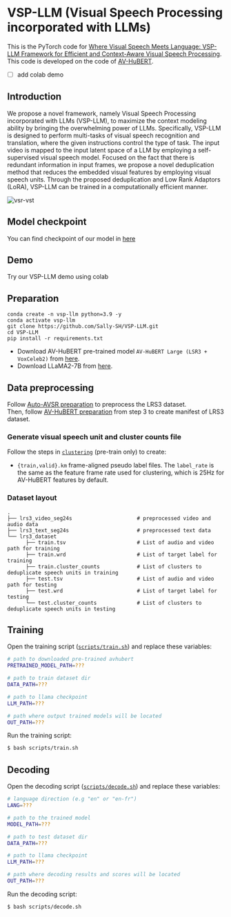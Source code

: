 # VSP-LLM (Visual Speech Processing incorporated with LLMs)
This is the PyTorch code for [Where Visual Speech Meets Language: VSP-LLM Framework for Efficient and Context-Aware Visual Speech Processing](https://arxiv.org/abs/2402.15151). This code is developed on the code of [AV-HuBERT](https://github.com/facebookresearch/av_hubert).
 - [ ] add colab demo

## Introduction
We propose a novel framework, namely Visual Speech Processing incorporated with LLMs (VSP-LLM), to maximize the context modeling ability by bringing the overwhelming power of LLMs. Specifically, VSP-LLM is designed to perform multi-tasks of visual speech recognition and translation, where the given instructions control the type of task. The input video is mapped to the input latent space of a LLM by employing a self-supervised visual speech model. Focused on the fact that there is redundant information in input frames, we propose a novel deduplication method that reduces the embedded visual features by employing visual speech units. Through the proposed deduplication and Low Rank Adaptors (LoRA), VSP-LLM can be trained in a computationally efficient manner. 

![vsr-vst](docs/demo.gif)

## Model checkpoint

You can find checkpoint of our model in [here](https://drive.google.com/file/d/1fQarnmP5MEMzYCodphisr4QuViqVwuI5/view?usp=sharing)

## Demo
Try our VSP-LLM demo using colab 

## Preparation
```
conda create -n vsp-llm python=3.9 -y
conda activate vsp-llm
git clone https://github.com/Sally-SH/VSP-LLM.git
cd VSP-LLM
pip install -r requirements.txt
```
- Download AV-HuBERT pre-trained model `AV-HuBERT Large (LSR3 + VoxCeleb2)` from [here](http://facebookresearch.github.io/av_hubert).
- Download LLaMA2-7B from [here](https://huggingface.co/meta-llama/Llama-2-7b-chat-hf). 
## Data preprocessing
Follow [Auto-AVSR preparation](https://github.com/mpc001/auto_avsr/tree/main/preparation) to preprocess the LRS3 dataset.\
Then, follow [AV-HuBERT preparation](https://github.com/facebookresearch/av_hubert/tree/main/avhubert/preparation) from step 3 to create manifest of LRS3 dataset.

### Generate visual speech unit and cluster counts file
Follow the steps in [`clustering`](avhubert/clustering/) (pre-train only) to create:
- `{train,valid}.km` frame-aligned pseudo label files.
The `label_rate` is the same as the feature frame rate used for clustering,
which is 25Hz for AV-HuBERT features by default.

### Dataset layout
    .
    ├── lrs3_video_seg24s                     # preprocessed video and audio data
    ├── lrs3_text_seg24s                      # preprocessed text data
    └── lrs3_dataset                          
          ├── train.tsv                       # List of audio and video path for training
          ├── train.wrd                       # List of target label for training
          ├── train.cluster_counts            # List of clusters to deduplicate speech units in training
          ├── test.tsv                        # List of audio and video path for testing
          ├── test.wrd                        # List of target label for testing
          └── test.cluster_counts             # List of clusters to deduplicate speech units in testing

## Training
Open the training script ([`scripts/train.sh`](https://github.com/Sally-SH/VSP-LLM/blob/main/scripts/train.sh)) and replace these variables:
```bash
# path to downloaded pre-trained avhubert
PRETRAINED_MODEL_PATH=???

# path to train dataset dir
DATA_PATH=???

# path to llama checkpoint
LLM_PATH=???

# path where output trained models will be located
OUT_PATH=???
```

Run the training script:
```bash
$ bash scripts/train.sh
```

## Decoding
Open the decoding script ([`scripts/decode.sh`](https://github.com/Sally-SH/VSP-LLM/blob/main/scripts/decode.sh)) and replace these variables:
```bash
# language direction (e.g "en" or "en-fr")
LANG=???

# path to the trained model
MODEL_PATH=???

# path to test dataset dir
DATA_PATH=???

# path to llama checkpoint
LLM_PATH=???

# path where decoding results and scores will be located
OUT_PATH=???
```

Run the decoding script:
```bash
$ bash scripts/decode.sh
```
